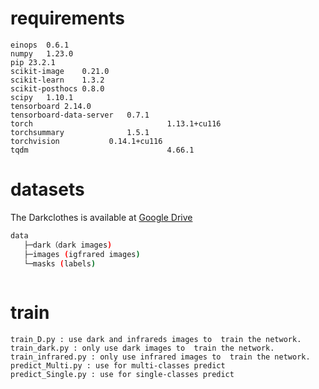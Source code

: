 # requirements

```
einops	0.6.1	
numpy	1.23.0
pip	23.2.1
scikit-image	0.21.0	
scikit-learn	1.3.2	
scikit-posthocs	0.8.0
scipy	1.10.1
tensorboard	2.14.0
tensorboard-data-server   0.7.1	
torch	                           1.13.1+cu116	
torchsummary	          1.5.1	
torchvision	          0.14.1+cu116
tqdm	                           4.66.1
```
# datasets
The Darkclothes is available at [Google Drive](https://drive.google.com/file/d/1Ee8ReaP48tECyilH6Yc08N6aU_qibGch/view?usp=sharing) 
```bash
data
   ├─dark（dark images)
   ├─images (igfrared images)
   └─masks (labels)
   
```
# train
```
train_D.py : use dark and infrareds images to  train the network.
train_dark.py : only use dark images to  train the network.
train_infrared.py : only use infrared images to  train the network.
predict_Multi.py : use for multi-classes predict
predict_Single.py : use for single-classes predict
```
